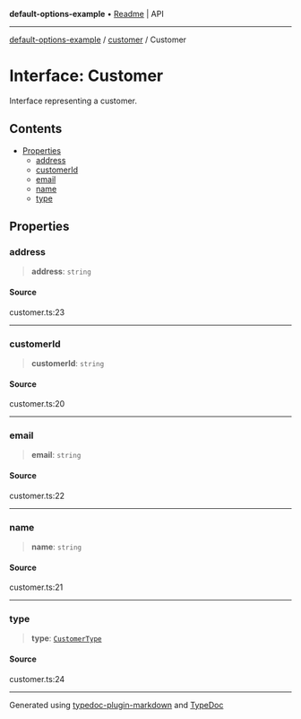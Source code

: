 **default-options-example** • [Readme](../../README.md) \| API

***

[default-options-example](../../modules.md) / [customer](../README.md) / Customer

# Interface: Customer

Interface representing a customer.

## Contents

- [Properties](Customer.md#properties)
    - [address](Customer.md#address)
    - [customerId](Customer.md#customerid)
    - [email](Customer.md#email)
    - [name](Customer.md#name)
    - [type](Customer.md#type)

## Properties

### address

> **address**: `string`

#### Source

customer.ts:23

***

### customerId

> **customerId**: `string`

#### Source

customer.ts:20

***

### email

> **email**: `string`

#### Source

customer.ts:22

***

### name

> **name**: `string`

#### Source

customer.ts:21

***

### type

> **type**: [`CustomerType`](../enumerations/CustomerType.md)

#### Source

customer.ts:24

***

Generated using [typedoc-plugin-markdown](https://www.npmjs.com/package/typedoc-plugin-markdown) and [TypeDoc](https://typedoc.org/)
